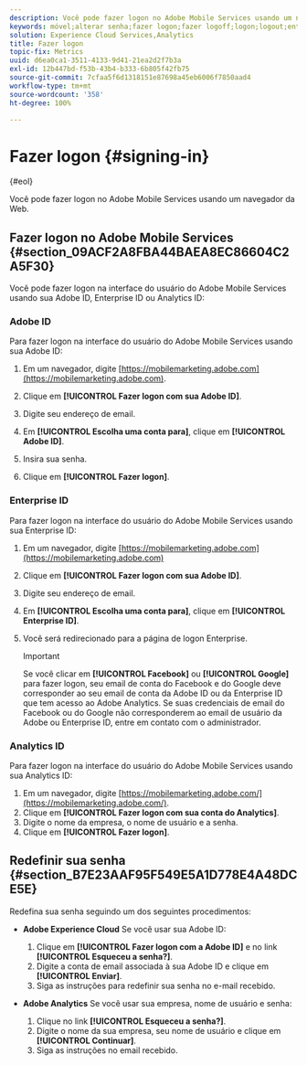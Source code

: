 ```yaml
---
description: Você pode fazer logon no Adobe Mobile Services usando um navegador da Web.
keywords: móvel;alterar senha;fazer logon;fazer logoff;logon;logout;entrar;conectar
solution: Experience Cloud Services,Analytics
title: Fazer logon
topic-fix: Metrics
uuid: d6ea0ca1-3511-4133-9d41-21ea2d2f7b3a
exl-id: 12b447bd-f53b-43b4-b333-6b805f42fb75
source-git-commit: 7cfaa5f6d1318151e87698a45eb6006f7850aad4
workflow-type: tm+mt
source-wordcount: '358'
ht-degree: 100%

---
```


# Fazer logon {#signing-in}

{#eol}

Você pode fazer logon no Adobe Mobile Services usando um navegador da Web.

## Fazer logon no Adobe Mobile Services {#section_09ACF2A8FBA44BAEA8EC86604C2A5F30}

Você pode fazer logon na interface do usuário do Adobe Mobile Services usando sua Adobe ID, Enterprise ID ou Analytics ID:

### Adobe ID

Para fazer logon na interface do usuário do Adobe Mobile Services usando sua Adobe ID:

1. Em um navegador, digite [https://mobilemarketing.adobe.com](https://mobilemarketing.adobe.com).
1. Clique em **[!UICONTROL Fazer logon com sua Adobe ID]**.
1. Digite seu endereço de email.
1. Em **[!UICONTROL Escolha uma conta para]**, clique em **[!UICONTROL Adobe ID]**.

1. Insira sua senha.
1. Clique em **[!UICONTROL Fazer logon]**.


### Enterprise ID

Para fazer logon na interface do usuário do Adobe Mobile Services usando sua Enterprise ID:

1. Em um navegador, digite [https://mobilemarketing.adobe.com](https://mobilemarketing.adobe.com)
1. Clique em **[!UICONTROL Fazer logon com sua Adobe ID]**.
1. Digite seu endereço de email.
1. Em **[!UICONTROL Escolha uma conta para]**, clique em **[!UICONTROL Enterprise ID]**.

1. Você será redirecionado para a página de logon Enterprise.

   >[!IMPORTANT]
   >
   >Se você clicar em **[!UICONTROL Facebook]** ou **[!UICONTROL Google]** para fazer logon, seu email de conta do Facebook e do Google deve corresponder ao seu email de conta da Adobe ID ou da Enterprise ID que tem acesso ao Adobe Analytics. Se suas credenciais de email do Facebook ou do Google não corresponderem ao email de usuário da Adobe ou Enterprise ID, entre em contato com o administrador.

### Analytics ID

Para fazer logon na interface do usuário do Adobe Mobile Services usando sua Analytics ID:

1. Em um navegador, digite [https://mobilemarketing.adobe.com/](https://mobilemarketing.adobe.com/).
1. Clique em **[!UICONTROL Fazer logon com sua conta do Analytics]**.
1. Digite o nome da empresa, o nome de usuário e a senha.
1. Clique em **[!UICONTROL Fazer logon]**.

## Redefinir sua senha {#section_B7E23AAF95F549E5A1D778E4A48DCE5E}

Redefina sua senha seguindo um dos seguintes procedimentos:

* **Adobe Experience Cloud** Se você usar sua Adobe ID:

   1. Clique em **[!UICONTROL Fazer logon com a Adobe ID]** e no link **[!UICONTROL Esqueceu a senha?]**.
   1. Digite a conta de email associada à sua Adobe ID e clique em **[!UICONTROL Enviar]**.
   1. Siga as instruções para redefinir sua senha no e-mail recebido.

* **Adobe Analytics** Se você usar sua empresa, nome de usuário e senha:

   1. Clique no link **[!UICONTROL Esqueceu a senha?]**.
   1. Digite o nome da sua empresa, seu nome de usuário e clique em **[!UICONTROL Continuar]**.
   1. Siga as instruções no email recebido.

